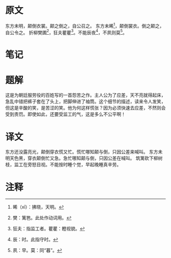 # 原文
东方未明，颠倒衣裳。颠之倒之，自公召之。
东方未晞[^1]，颠倒裳衣。倒之颠之，自公令之。
折柳樊圃[^2]，狂夫瞿瞿[^3]。不能辰夜[^4]，不夙则莫[^5]。
# 笔记

# 题解
这是为朝廷服劳役的百姓写的一首怨苦之作。主人公为了应差，天不亮就得起床，急乱中错把裤子套在了头上，把脚伸进了袖筒。这个细节的描述，读来令人发笑，但这是辛酸的笑，是苦涩的笑。他为何这样慌张？因为必须快速去应差，不然则会受到责罚。即使如此，还要受监工的气，这是多么不公平啊！
# 译文
东方还没露亮光，颠倒穿衣慌又忙。慌忙哪知颠与倒，只因公差来喊叫。
东方未明天色黑，穿衣颠倒忙又急。急忙哪知颠与倒，只因公差在喊叫。
筑篱砍下柳树枝，监工在旁怒目视。不能按时睡个觉，早起晚睡真辛劳。
# 注释

[^1]: 晞（xī）：拂晓，天明。
[^2]: 樊：篱笆。此处作动词用。
[^3]: 狂夫：指监工者。瞿瞿：瞪视貌。
[^4]: 辰：时。此指守时。
[^5]: 夙：早。莫：同“暮”。